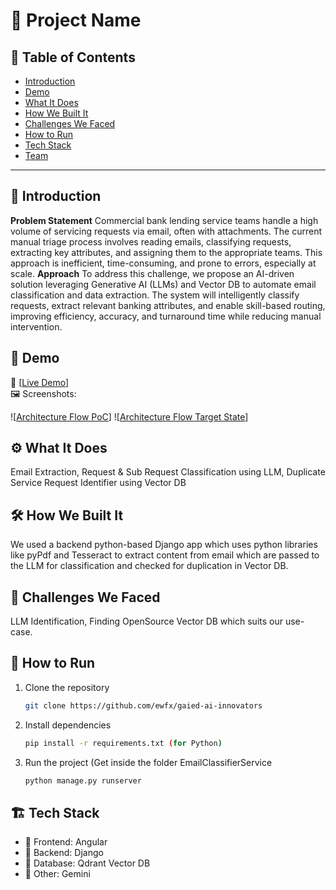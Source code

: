# 🚀 Project Name

## 📌 Table of Contents
- [Introduction](#introduction)
- [Demo](#demo)
- [What It Does](#what-it-does)
- [How We Built It](#how-we-built-it)
- [Challenges We Faced](#challenges-we-faced)
- [How to Run](#how-to-run)
- [Tech Stack](#tech-stack)
- [Team](#team)

---

## 🎯 Introduction
**Problem Statement**
Commercial bank lending service teams handle a high volume of servicing requests via email, often with attachments. The current manual triage process involves reading emails, classifying requests, extracting key attributes, and assigning them to the appropriate teams. This approach is inefficient, time-consuming, and prone to errors, especially at scale.
**Approach**
To address this challenge, we propose an AI-driven solution leveraging Generative AI (LLMs) and Vector DB to automate email classification and data extraction. The system will intelligently classify requests, extract relevant banking attributes, and enable skill-based routing, improving efficiency, accuracy, and turnaround time while reducing manual intervention.


## 🎥 Demo
🔗 [[Live Demo](https://drive.google.com/file/d/1GHD6j-8iMzwy_W6vOvNMOd-cICs8h8cc/view?usp=sharing)]   
🖼️ Screenshots:

![[Architecture Flow PoC](https://drive.google.com/file/d/18C_-OXFSK6em0zLE5DTcyYv2iw_d7wLE/view?usp=sharing)]
![[Architecture Flow Target State](https://drive.google.com/file/d/1ZjYIDLHAnApNvuHqy3uwI_0MECIJK0yM/view?usp=drive_link)] 

## ⚙️ What It Does
Email Extraction, Request & Sub Request Classification using LLM, Duplicate Service Request Identifier using Vector DB

## 🛠️ How We Built It
We used a backend python-based Django app which uses python libraries like pyPdf and Tesseract to extract content from email which are passed to the LLM for classification and checked for duplication in Vector DB.   

## 🚧 Challenges We Faced
LLM Identification, Finding OpenSource Vector DB which suits our use-case. 

## 🏃 How to Run
1. Clone the repository  
   ```sh
   git clone https://github.com/ewfx/gaied-ai-innovators
   ```
2. Install dependencies  
   ```sh
   pip install -r requirements.txt (for Python)
   ```
3. Run the project (Get inside the folder EmailClassifierService 
   ```sh
   python manage.py runserver
   ```

## 🏗️ Tech Stack
- 🔹 Frontend: Angular
- 🔹 Backend: Django
- 🔹 Database: Qdrant Vector DB
- 🔹 Other: Gemini
